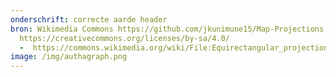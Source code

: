 ```yaml
---
onderschrift: correcte aarde header
bron: Wikimedia Commons https://github.com/jkunimune15/Map-Projections -
  https://creativecommons.org/licenses/by-sa/4.0/
  -  https://commons.wikimedia.org/wiki/File:Equirectangular_projection_SW.jpg?uselang=fr
image: /img/authagraph.png
---
```


